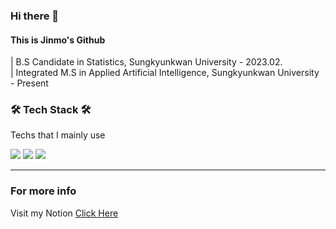### Hi there 👋

#### This is Jinmo's Github

| B.S Candidate in Statistics, Sungkyunkwan University - 2023.02.<br>
| Integrated M.S in Applied Artificial Intelligence, Sungkyunkwan University - Present

<h3 align="left">🛠  Tech Stack 🛠</h3>

<p align="left"> Techs that I mainly use </p>
<p align="left">
  <img src="https://img.shields.io/badge/R-276DC3?style=flat-square&logo=R&logoColor=white"/></a>
  <img src="https://img.shields.io/badge/Python-3766AB?style=flat-square&logo=Python&logoColor=white"/></a>
  <img src="https://img.shields.io/badge/PyTorch-EE4C2C?style=flat-square&logo=PyTorch&logoColor=white"/>
</p>

___
### For more info

Visit my Notion [Click Here](https://superficial-fernleaf-a58.notion.site/Marcellinus-Jinmo-Lee-344d1da1e4b14636ae233b604f532387)

<!--
**morcellinus/Morcellinus** is a ✨ _special_ ✨ repository because its `README.md` (this file) appears on your GitHub profile.

Here are some ideas to get you started:

- 🔭 I’m currently working on ...
- 🌱 I’m currently learning ...
- 👯 I’m looking to collaborate on ...
- 🤔 I’m looking for help with ...
- 💬 Ask me about ...
- 📫 How to reach me: ...
- 😄 Pronouns: ...
- ⚡ Fun fact: ...'
- 
I'm currently working on
